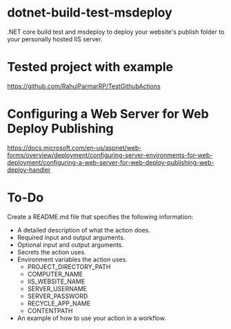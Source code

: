 # dotnet-build-test-msdeploy
.NET core build test and msdeploy to deploy your website's publish folder to your personally hosted IIS server.

# Tested project with example
https://github.com/RahulParmarRP/TestGithubActions

# Configuring a Web Server for Web Deploy Publishing
https://docs.microsoft.com/en-us/aspnet/web-forms/overview/deployment/configuring-server-environments-for-web-deployment/configuring-a-web-server-for-web-deploy-publishing-web-deploy-handler


# To-Do

Create a README.md file that specifies the following information:

- A detailed description of what the action does.
- Required input and output arguments.
- Optional input and output arguments.
- Secrets the action uses.
- Environment variables the action uses.
    - PROJECT_DIRECTORY_PATH
    - COMPUTER_NAME         
    - IIS_WEBSITE_NAME      
    - SERVER_USERNAME       
    - SERVER_PASSWORD       
    - RECYCLE_APP_NAME      
    - CONTENTPATH           
- An example of how to use your action in a workflow.
